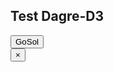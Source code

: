 ## Test Dagre-D3

<link rel="stylesheet" type="text/css" href="../leo/gosol_node_styles.css" />
<link rel="stylesheet" type="text/css" href="../leo/dagre.css" />

<input id="show_gosol" type="button" value="GoSol" onclick="switchDisplay('gosol_canvas');tryDraw();" />

<div id="gosol_canvas" onload="undoDisplay('gosol_canvas');">
  <input id="hide_gosol" type="button" value="×" onclick="undoDisplay('gosol_canvas');" />
  <div>
    <div id="debugInfo"></div>
    <div id="output">
      <svg width="800" height="600">
        <g></g>
      </svg>
    </div>
  </div>
</div>

<script id="dot_code" type="text/graphviz">
digraph {
  rankdir=LR;
  a -> b;
}
</script>

<script type="text/javascript" src="../leo/d3.min.js"></script>
<script type="text/javascript" src="../leo/graphlib-dot.js"></script>
<script type="text/javascript" src="../leo/dagre-d3.min.js"></script>
<script type="text/javascript" src="../leo/dagre_utils.js"></script>
<script type="text/javascript" src="../leo/gosol_node_actions.js"></script>
